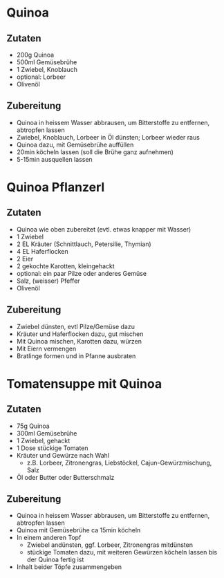 # Quinoa

## Zutaten
* 200g Quinoa
* 500ml Gemüsebrühe
* 1 Zwiebel, Knoblauch
* optional: Lorbeer
* Olivenöl

## Zubereitung
* Quinoa in heissem Wasser abbrausen, um Bitterstoffe zu entfernen, abtropfen lassen
* Zwiebel, Knoblauch, Lorbeer in Öl dünsten; Lorbeer wieder raus
* Quinoa dazu, mit Gemüsebrühe auffüllen
* 20min köcheln lassen (soll die Brühe ganz aufnehmen)
* 5-15min ausquellen lassen


# Quinoa Pflanzerl

## Zutaten
* Quinoa wie oben zubereitet (evtl. etwas knapper mit Wasser)
* 1 Zwiebel
* 2 EL Kräuter (Schnittlauch, Petersilie, Thymian)
* 4 EL Haferflocken
* 2 Eier
* 2 gekochte Karotten, kleingehackt
* optional: ein paar Pilze oder anderes Gemüse
* Salz, (weisser) Pfeffer 
* Olivenöl

## Zubereitung
* Zwiebel dünsten, evtl Pilze/Gemüse dazu
* Kräuter und Haferflocken dazu, gut mischen
* Mit Quinoa mischen, Karotten dazu, würzen
* Mit Eiern vermengen
* Bratlinge formen und in Pfanne ausbraten

# Tomatensuppe mit Quinoa

## Zutaten
* 75g Quinoa
* 300ml Gemüsebrühe
* 1 Zwiebel, gehackt
* 1 Dose stückige Tomaten
* Kräuter und Gewürze nach Wahl
  * z.B. Lorbeer, Zitronengras, Liebstöckel, Cajun-Gewürzmischung, Salz
* Öl oder Butter oder Butterschmalz

## Zubereitung
* Quinoa in heissem Wasser abbrausen, um Bitterstoffe zu entfernen, abtropfen lassen
* Quinoa mit Gemüsebrühe ca 15min köcheln
* In einem anderen Topf
  * Zwiebel andünsten, ggf. Lorbeer, Zitronengras mitdünsten
  * stückige Tomaten dazu, mit weiteren Gewürzen köcheln lassen bis der Quinoa fertig ist
* Inhalt beider Töpfe zusammengeben
